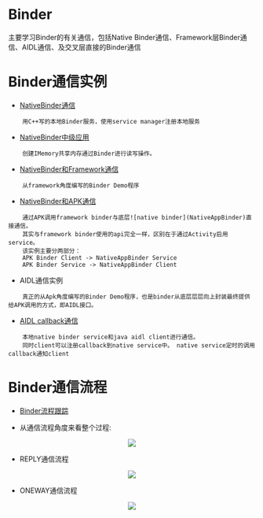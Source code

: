 Binder
================

主要学习Binder的有关通信，包括Native Binder通信、Framework层Binder通信、AIDL通信、及交叉层直接的Binder通信

# Binder通信实例

- [NativeBinder通信](https://github.com/sevencheng798/Binder/tree/master/NativeBinder)
```
    用C++写的本地Binder服务，使用service manager注册本地服务
````
- [NativeBinder中级应用](NativeBinderAdvanced)
```
    创建IMemory共享内存通过Binder进行读写操作。
```

- [NativeBinder和Framework通信](FrameworkBinderDemo)
```
    从framework角度编写的Binder Demo程序
```

- [NativeBinder和APK通信](AppBinder)
```
    通过APK调用framework binder与底层![native binder](NativeAppBinder)直接通信。
    其实与framework binder使用的api完全一样，区别在于通过Activity启用service。
    该实例主要分两部分： 
    APK Binder Client -> NativeAppBinder Service
    APK Binder Service -> NativeAppBinder Client
```

- AIDL通信实例
```
    真正的从Apk角度编写的Binder Demo程序，也是binder从底层层层向上封装最终提供给APK调用的方式，即AIDL接口。
```

- [AIDL callback通信](NativeBinderAndAidl)
```
    本地native binder service和java aidl client进行通信。
    同时client可以注册callback到native service中。 native service定时的调用callback通知client
```


# Binder通信流程
- [Binder流程跟踪](https://blog.csdn.net/innost/article/details/47208049)

- 从通信流程角度来看整个过程:
<div align=center> <img src=image/protocol.jpg /> </div>

- REPLY通信流程
<div align=center> <img src=image/reply.jpg /> </div>

- ONEWAY通信流程
<div align=center> <img src=image/oneway.png /> </div>
